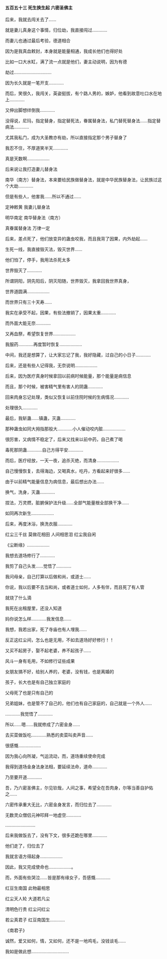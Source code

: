 #### 五百五十三 死生换生起 六密圣佛主

后来，我就去闯关去了……

就是妻儿真身这个事情，归位劫，我直接闯过…………

而妻儿也通过最后考验，德道相合

因为是我真血敕封，本身就是能量相通，我成长他们也得好处

比如一口大水缸，满了流一点就是他们，妻主动说明，因为有德

劫过…………………………


因为长久就是一笔开支…………

而后，笑很久，我闯关，英姿挺拔，有个路人男的，嫉妒，他看到故意吐口水在地上…………

又伸出脚想绊倒我…………

没得说，尼玛，指定替身，指定替死法，眷属替身法，私门替死替身法……指定替病法…………

尤其我私门，成为大圣教亦有劫，所以直接指定那个男子替身了


我忍不住，不厚道笑半天…………

真是天数啊………………

后来说让我打造妻儿替身法

南华（南方）替身法，本来要给民族做替身法，就是中华民族替身法，让民族过这个大劫…………


但是有些人，他害我……所以不通过……


定神敕黄
我妻儿替身法

明华南定
南华替身法（南方）

真眷属替身法
万律一定


后来，差点死了，他们放变异的蛊虫咬我，而且我背了因果，内外劫起……


生死一线，我直接毁灭法，毁灭世界……

他们怕了，停手，我用法杀死太多


世界毁灭了…………


所谓阴阳，阴先阳后，阴灭阳随，世界毁灭，我拿回我世界真身，

世界道圆满………………


而世界只有三十天寿……

我实在承受不起，因果，有些法撤销了，因果太重…………


而外面大能无奈…………

又再血祭，希望恢复世界………………

我服药…………再度暂时恢复………………

中间，我还是想算了，让大家忘记了我，我好隐藏，过自己的小日子…………

后来，还是有些人记得我，无奈说明………………


后来，因为医疗真身时候拿回以前病时候能量，那个能量是病信息

而且，那个时候，被害精气里有害人的阴蛊…………

回来肉身忘记处理，类似又恢复以前住院时候的生病情况…………

处理很久…………

最后，我斩蛊……镇蛊，灭蛊…………

那种蛊虫如同大拇指那般大…………小人催动咬内脏………………

很厉害，又病情不稳定了，后来又找来以前中药，自己煮了喝

毒死那阴蛊…………自己方得平安…………

而后，医疗经放，一天一夜，追杀灭绝，而清身………………

自己慢慢恢复，去得海边，又喝真水，吃丹，方看起来好很多……

由于以前精气能量信息为病信息，最后想出办法……

换气，洗身，灭蛊…………

捏法，万灵燃，脏腑保护法升级……全部气能量根全部换干净……

如同再次新生………………

后来，再度沐浴，换洗衣服…………


红尘三千丝
莫做花相田
人间相思泪
红尘我自闲

《尘断缘》………………


我想去道场修行了…………

我剪了自己头发……觉悟了…………

我问母亲，自己打算以后做和尚，或道士……

你说，我以后要不去当和尚，或者道士如何，人多有伴，而且死了有人管

就烧了什么滴

我死在出租屋里，还没人知道

妈你说怎么样…………我发信息……

我想，我若出家，死了寺庙也有人埋我……

反正这红尘间，怎么也是无用，不如去道场好好修行！！

又买不起房子，娶不起老婆，养不起孩子……

风斗一身有毛用，不如修行证些成果

女朋友搞不好，给别人养的，老婆，没有钱，也是离婚的

孩子，长大也是有自己独立家庭的

父母死了也是只有自己的

兄弟姐妹，也是管不了自己的，他们也有自己家庭的，自己就是一个外人……


…………我觉悟了…………

所以……嗯……我就修成了六密金身……

去买菜做饭吃…………熟悉的卖菜叫卖声音……

很感慨………………

因为我心向所凝，气运流动，而，道场重续使命完成


我得到道场金身法身法相，要延续法命，道命…………

乃至要开道…………


吾，乃六密圣佛主，尔见钦哉，人间之事，希望全在吾肉身，尔等当善自护佑之……

六密传承重大无比，六密金身发言，而归位去了…………

无数灵众僧侣元神叩拜一地虚空…………

……………………


后来我做饭去了，没有下文，很多还跪在哪里…………

他们走了，归位去了

我就言语方得起身………………


因此，我又完成使命也………………。

而，外面有些哭泣……皆是那有缘女子，吾感慨…………


红豆生南国
此物最相思

红尘天人轮
大道若凡尘

清明色行贵
红尘问红尘

若尘真君子
红豆南国生…………

《南君子》

诚然，爱又如何，情，又如何，还不是一地鸡毛，没钱谈毛……

我如是做此想…………………………